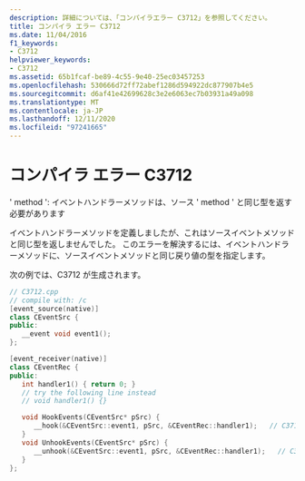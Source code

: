 ```yaml
---
description: 詳細については、「コンパイラエラー C3712」を参照してください。
title: コンパイラ エラー C3712
ms.date: 11/04/2016
f1_keywords:
- C3712
helpviewer_keywords:
- C3712
ms.assetid: 65b1fcaf-be89-4c55-9e40-25ec03457253
ms.openlocfilehash: 530666d72ff72abef1286d594922dc877907b4e5
ms.sourcegitcommit: d6af41e42699628c3e2e6063ec7b03931a49a098
ms.translationtype: MT
ms.contentlocale: ja-JP
ms.lasthandoff: 12/11/2020
ms.locfileid: "97241665"
---
```

# <a name="compiler-error-c3712"></a>コンパイラ エラー C3712

' method ': イベントハンドラーメソッドは、ソース ' method ' と同じ型を返す必要があります

イベントハンドラーメソッドを定義しましたが、これはソースイベントメソッドと同じ型を返しませんでした。 このエラーを解決するには、イベントハンドラーメソッドに、ソースイベントメソッドと同じ戻り値の型を指定します。

次の例では、C3712 が生成されます。

```cpp
// C3712.cpp
// compile with: /c
[event_source(native)]
class CEventSrc {
public:
   __event void event1();
};

[event_receiver(native)]
class CEventRec {
public:
   int handler1() { return 0; }
   // try the following line instead
   // void handler1() {}

   void HookEvents(CEventSrc* pSrc) {
      __hook(&CEventSrc::event1, pSrc, &CEventRec::handler1);   // C3712
   }
   void UnhookEvents(CEventSrc* pSrc) {
      __unhook(&CEventSrc::event1, pSrc, &CEventRec::handler1);   // C3712
   }
};
```
